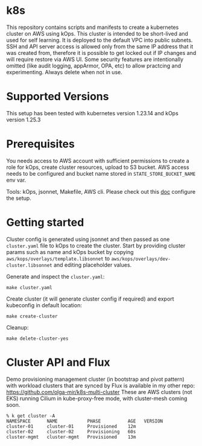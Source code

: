 # k8s

This repository contains scripts and manifests to create a kubernetes cluster on AWS using kOps.
This cluster is intended to be short-lived and used for self learning. It is deployed to the default VPC into public subnets. SSH and API server access is allowed only from the same IP address that it was created from, therefore it is possible to get locked out if IP changes and will require restore via AWS UI. Some security features are intentionally omitted (like audit logging, appArmor, OPA, etc) to allow practcing and experimenting. Always delete when not in use.

# Supported Versions

This setup has been tested with kubernetes version 1.23.14 and kOps version 1.25.3

# Prerequisites

You needs access to AWS account with sufficient permissions to create a role for kOps, create cluster resources, upload to S3 bucket.
AWS access needs to be configured and bucket name stored in `STATE_STORE_BUCKET_NAME` env var.

Tools: kOps, jsonnet, Makefile, AWS cli.
Please check out this [doc](docs/setup.md) configure the setup.

# Getting started

Cluster config is generated using jsonnet and then passed as one `cluster.yaml` file to kOps to create the cluster.
Start by providing cluster params such as name and kOps bucket by copying `aws/kops/overlays/template.libsonnet` to `aws/kops/overlays/dev-cluster.libsonnet` and editing placeholder values.

Generate and inspect the `cluster.yaml`:
```
make cluster.yaml
```

Create cluster (it will generate cluster config if required) and export kubeconfig in default location:
```
make create-cluster
```

Cleanup:
```
make delete-cluster-yes
```

# Cluster API and Flux

Demo provisioning management cluster (in bootstrap and pivot pattern) with workload clusters that are synced by Flux is available in my other repo: https://github.com/olga-mir/k8s-multi-cluster
These are AWS clusters (not EKS) running Cilium in kube-proxy-free mode, with cluster-mesh coming soon.

```
% k get cluster -A
NAMESPACE      NAME           PHASE          AGE   VERSION
cluster-01     cluster-01     Provisioned    12m
cluster-02     cluster-02     Provisioning   60s
cluster-mgmt   cluster-mgmt   Provisioned    13m
```
